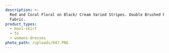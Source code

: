 ```yaml
---
description: >-
  Red and Coral Floral on Black/ Cream Varied Stripes. Double Brushed Poly
  Fabric.
product_types:
  - maxi-skirt
  - to
  - womens-dresses
photo_path: /uploads/047.PNG
---
```

